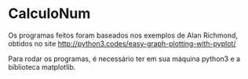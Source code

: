 # CalculoNum

Os programas feitos foram baseados nos exemplos de Alan Richmond, obtidos no site http://python3.codes/easy-graph-plotting-with-pyplot/

Para rodar os programas, é necessário ter em sua máquina python3 e a biblioteca matplotlib.
